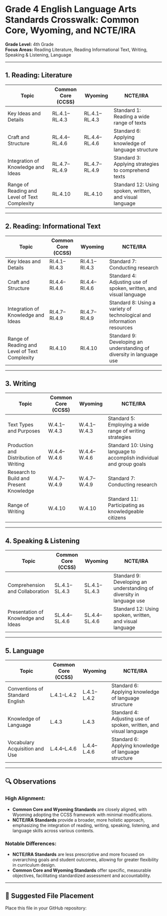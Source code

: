 # Grade 4 English Language Arts Standards Crosswalk: Common Core, Wyoming, and NCTE/IRA

**Grade Level:** 4th Grade  
**Focus Areas:** Reading Literature, Reading Informational Text, Writing, Speaking & Listening, Language

---

## 1. Reading: Literature

| Topic | Common Core (CCSS) | Wyoming | NCTE/IRA |
|-------|---------------------|---------|----------|
| Key Ideas and Details | RL.4.1–RL.4.3 | RL.4.1–RL.4.3 | Standard 1: Reading a wide range of texts |
| Craft and Structure | RL.4.4–RL.4.6 | RL.4.4–RL.4.6 | Standard 6: Applying knowledge of language structure |
| Integration of Knowledge and Ideas | RL.4.7–RL.4.9 | RL.4.7–RL.4.9 | Standard 3: Applying strategies to comprehend texts |
| Range of Reading and Level of Text Complexity | RL.4.10 | RL.4.10 | Standard 12: Using spoken, written, and visual language |

---

## 2. Reading: Informational Text

| Topic | Common Core (CCSS) | Wyoming | NCTE/IRA |
|-------|---------------------|---------|----------|
| Key Ideas and Details | RI.4.1–RI.4.3 | RI.4.1–RI.4.3 | Standard 7: Conducting research |
| Craft and Structure | RI.4.4–RI.4.6 | RI.4.4–RI.4.6 | Standard 4: Adjusting use of spoken, written, and visual language |
| Integration of Knowledge and Ideas | RI.4.7–RI.4.9 | RI.4.7–RI.4.9 | Standard 8: Using a variety of technological and information resources |
| Range of Reading and Level of Text Complexity | RI.4.10 | RI.4.10 | Standard 9: Developing an understanding of diversity in language use |

---

## 3. Writing

| Topic | Common Core (CCSS) | Wyoming | NCTE/IRA |
|-------|---------------------|---------|----------|
| Text Types and Purposes | W.4.1–W.4.3 | W.4.1–W.4.3 | Standard 5: Employing a wide range of writing strategies |
| Production and Distribution of Writing | W.4.4–W.4.6 | W.4.4–W.4.6 | Standard 10: Using language to accomplish individual and group goals |
| Research to Build and Present Knowledge | W.4.7–W.4.9 | W.4.7–W.4.9 | Standard 7: Conducting research |
| Range of Writing | W.4.10 | W.4.10 | Standard 11: Participating as knowledgeable citizens |

---

## 4. Speaking & Listening

| Topic | Common Core (CCSS) | Wyoming | NCTE/IRA |
|-------|---------------------|---------|----------|
| Comprehension and Collaboration | SL.4.1–SL.4.3 | SL.4.1–SL.4.3 | Standard 9: Developing an understanding of diversity in language use |
| Presentation of Knowledge and Ideas | SL.4.4–SL.4.6 | SL.4.4–SL.4.6 | Standard 12: Using spoken, written, and visual language |

---

## 5. Language

| Topic | Common Core (CCSS) | Wyoming | NCTE/IRA |
|-------|---------------------|---------|----------|
| Conventions of Standard English | L.4.1–L.4.2 | L.4.1–L.4.2 | Standard 6: Applying knowledge of language structure |
| Knowledge of Language | L.4.3 | L.4.3 | Standard 4: Adjusting use of spoken, written, and visual language |
| Vocabulary Acquisition and Use | L.4.4–L.4.6 | L.4.4–L.4.6 | Standard 6: Applying knowledge of language structure |

---

## 🔍 Observations

### **High Alignment:**
- **Common Core and Wyoming Standards** are closely aligned, with Wyoming adopting the CCSS framework with minimal modifications.
- **NCTE/IRA Standards** provide a broader, more holistic approach, emphasizing the integration of reading, writing, speaking, listening, and language skills across various contexts.

### **Notable Differences:**
- **NCTE/IRA Standards** are less prescriptive and more focused on overarching goals and student outcomes, allowing for greater flexibility in curriculum design.
- **Common Core and Wyoming Standards** offer specific, measurable objectives, facilitating standardized assessment and accountability.

---

## 📁 Suggested File Placement

Place this file in your GitHub repository:

